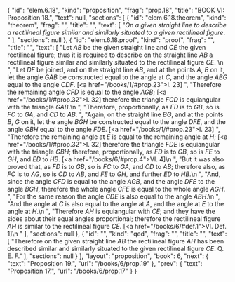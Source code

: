 {
  "id": "elem.6.18",
  "kind": "proposition",
  "frag": "prop.18",
  "title": "BOOK VI: Proposition 18.",
  "text": null,
  "sections": [
    {
      "id": "elem.6.18.theorem",
      "kind": "theorem",
      "frag": "",
      "title": "",
      "text": [
        "<var>On a given straight line to describe a rectilineal figure similar and similarly situated to a given rectilineal figure</var>. "
      ],
      "sections": null
    },
    {
      "id": "elem.6.18.proof",
      "kind": "proof",
      "frag": "",
      "title": "",
      "text": [
        "Let <var>AB</var> be the given straight line and <var>CE</var> the given rectilineal figure; thus it is required to describe on the straight line <var>AB</var> a rectilineal figure similar and similarly situated to the rectilineal figure <var>CE</var>. \n      ",
        "Let <var>DF</var> be joined, and on the straight line <var>AB</var>, and at the points <var>A</var>, <var>B</var> on it, let the angle <var>GAB</var> be constructed equal to the angle at <var>C</var>, and the angle <var>ABG</var> equal to the angle <var>CDF</var>. [<a href=\"/books/1/#prop.23\">I. 23</a>] ",
        "Therefore the remaining angle <var>CFD</var> is equal to the angle <var>AGB</var>; [<a href=\"/books/1/#prop.32\">I. 32</a>] therefore the triangle <var>FCD</var> is equiangular with the triangle <var>GAB</var>.\n      ",
        "Therefore, proportionally, as <var>FD</var> is to <var>GB</var>, so is <var>FC</var> to <var>GA</var>, and <var>CD</var> to <var>AB</var>. ",
        "Again, on the straight line <var>BG</var>, and at the points <var>B</var>, <var>G</var> on it, let the angle <var>BGH</var> be constructed equal to the angle <var>DFE</var>, and the angle <var>GBH</var> equal to the angle <var>FDE</var>. [<a href=\"/books/1/#prop.23\">I. 23</a>] ",
        "Therefore the remaining angle at <var>E</var> is equal to the remaining angle at <var>H</var>; [<a href=\"/books/1/#prop.32\">I. 32</a>] therefore the triangle <var>FDE</var> is equiangular with the triangle <var>GBH</var>; therefore, proportionally, as <var>FD</var> is to <var>GB</var>, so is <var>FE</var> to <var>GH</var>, and <var>ED</var> to <var>HB</var>. [<a href=\"/books/6/#prop.4\">VI. 4</a>]\n      ",
        "But it was also proved that, as <var>FD</var> is to <var>GB</var>, so is <var>FC</var> to <var>GA</var>, and <var>CD</var> to <var>AB</var>; therefore also, as <var>FC</var> is to <var>AG</var>, so is <var>CD</var> to <var>AB</var>, and <var>FE</var> to <var>GH</var>, and further <var>ED</var> to <var>HB</var>.\n      ",
        "And, since the angle <var>CFD</var> is equal to the angle <var>AGB</var>, and the angle <var>DFE</var> to the angle <var>BGH</var>, therefore the whole angle <var>CFE</var> is equal to the whole angle <var>AGH</var>. ",
        "For the same reason the angle <var>CDE</var> is also equal to the angle <var>ABH</var>.\n      ",
        "And the angle at <var>C</var> is also equal to the angle at <var>A</var>, and the angle at <var>E</var> to the angle at <var>H</var>.\n      ",
        "Therefore <var>AH</var> is equiangular with <var>CE</var>; and they have the sides about their equal angles proportional; therefore the rectilineal figure <var>AH</var> is similar to the rectilineal figure <var>CE</var>. [<a href=\"/books/6/#def.1\">VI. Def. 1</a>]\n      "
      ],
      "sections": null
    },
    {
      "id": "",
      "kind": "qed",
      "frag": "",
      "title": "",
      "text": [
        "Therefore on the given straight line <var>AB</var> the rectilineal figure <var>AH</var> has been described similar and similarly situated to the given rectilineal figure <var>CE</var>. Q. E. F."
      ],
      "sections": null
    }
  ],
  "layout": "proposition",
  "book": 6,
  "next": {
    "text": "Proposition 19.",
    "url": "/books/6/prop.19"
  },
  "prev": {
    "text": "Proposition 17.",
    "url": "/books/6/prop.17"
  }
}
